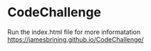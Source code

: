 # CodeChallenge

Run the index.html file for more informatation
https://jamesbrining.github.io/CodeChallenge/

